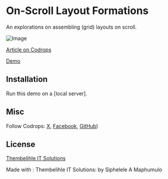 # On-Scroll Layout Formations

An explorations on assembling (grid) layouts on scroll.

![Image]([https://ibb.co/mH4VXSB](https://i.ibb.co/30c9Mks/readme.png))

[Article on Codrops](https://tympanus.net/codrops/?p=80656)

[Demo](https://tympanus.net/Development/OnScrollLayoutFormations/)

## Installation

Run this demo on a [local server].

## Misc

Follow Codrops: [X](http://www.X.com/codrops), [Facebook](http://www.facebook.com/codrops), [GitHub](https://github.com/Siphelele-Maphumulo/Maphumulo-s-Career-Gallery))

## License
[Thembelihle IT Solutions](LICENSE)

Made with : Thembelihle IT Solutions:  by Siphelele A Maphumulo





